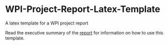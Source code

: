 # WPI-Project-Report-Latex-Template
A latex template for a WPI project report

Read the executive summary of the [report](Report.pdf) for information on how to use this template. 
